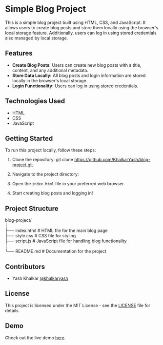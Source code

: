 # Simple Blog Project

This is a simple blog project built using HTML, CSS, and JavaScript. It allows users to create blog posts and store them locally using the browser's local storage feature. Additionally, users can log in using stored credentials also managed by local storage.

## Features

- **Create Blog Posts:** Users can create new blog posts with a title, content, and any additional metadata.
- **Store Data Locally:** All blog posts and login information are stored locally in the browser's local storage.
- **Login Functionality:** Users can log in using stored credentials.

## Technologies Used

- HTML
- CSS
- JavaScript

## Getting Started

To run this project locally, follow these steps:

1. Clone the repository: git clone https://github.com/KhalkarYash/blog-project.git

2. Navigate to the project directory:

3. Open the `index.html` file in your preferred web browser.

4. Start creating blog posts and logging in!

## Project Structure

blog-project/<br>
│<br>
├── index.html # HTML file for the main blog page<br>
├── style.css # CSS file for styling<br>
├── script.js # JavaScript file for handling blog functionality<br>
│<br>
└── README.md # Documentation for the project<br>

## Contributors

- Yash Khalkar [@khalkaryash](https://github.com/KhalkarYash)

## License

This project is licensed under the MIT License - see the [LICENSE](LICENSE) file for details.

## Demo

Check out the live demo [here](https://khalkaryash.github.io/Blog-Project-Web-Training/).
